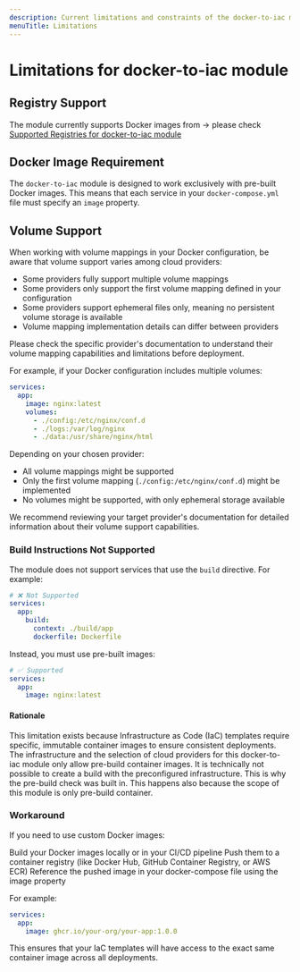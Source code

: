 ```yaml
---
description: Current limitations and constraints of the docker-to-iac module
menuTitle: Limitations
---
```


# Limitations for docker-to-iac module

## Registry Support

The module currently supports Docker images from -> please check [Supported Registries for docker-to-iac module](/docs/docker-to-iac/supported-registries.md)

## Docker Image Requirement

The `docker-to-iac` module is designed to work exclusively with pre-built Docker images. This means that each service in your `docker-compose.yml` file must specify an `image` property.

## Volume Support

When working with volume mappings in your Docker configuration, be aware that volume support varies among cloud providers:

- Some providers fully support multiple volume mappings
- Some providers only support the first volume mapping defined in your configuration
- Some providers support ephemeral files only, meaning no persistent volume storage is available
- Volume mapping implementation details can differ between providers

Please check the specific provider's documentation to understand their volume mapping capabilities and limitations before deployment.

For example, if your Docker configuration includes multiple volumes:

```yaml
services:
  app:
    image: nginx:latest
    volumes:
      - ./config:/etc/nginx/conf.d
      - ./logs:/var/log/nginx
      - ./data:/usr/share/nginx/html
```

Depending on your chosen provider:

- All volume mappings might be supported
- Only the first volume mapping (`./config:/etc/nginx/conf.d`) might be implemented
- No volumes might be supported, with only ephemeral storage available

We recommend reviewing your target provider's documentation for detailed information about their volume support capabilities.

### Build Instructions Not Supported

The module does not support services that use the `build` directive. For example:

```yaml [docker-compose.yml]
# ❌ Not Supported
services:
  app:
    build:
      context: ./build/app
      dockerfile: Dockerfile
```

Instead, you must use pre-built images:

```yaml [docker-compose.yml]
# ✅ Supported
services:
  app:
    image: nginx:latest
```

#### Rationale

This limitation exists because Infrastructure as Code (IaC) templates require specific, immutable container images to ensure consistent deployments. The infrastructure and the selection of cloud providers for this docker-to-iac module only allow pre-build container images. It is technically not possible to create a build with the preconfigured infrastructure. This is why the pre-build check was built in. This happens also because the scope of this module is only pre-build container.

### Workaround

If you need to use custom Docker images:

Build your Docker images locally or in your CI/CD pipeline
Push them to a container registry (like Docker Hub, GitHub Container Registry, or AWS ECR)
Reference the pushed image in your docker-compose file using the image property

For example:

```yaml
services:
  app:
    image: ghcr.io/your-org/your-app:1.0.0
```

This ensures that your IaC templates will have access to the exact same container image across all deployments.

